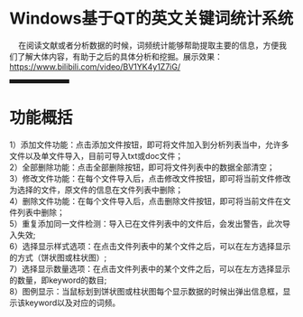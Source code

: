 # Windows基于QT的英文关键词统计系统

&nbsp;&nbsp;&nbsp;&nbsp;在阅读文献或者分析数据的时候，词频统计能够帮助提取主要的信息，方便我们了解大体内容，有助于之后的具体分析和挖掘。展示效果：https://www.bilibili.com/video/BV1YK4y1Z7iG/
<hr style=" border:solid; width:100px; height:1px;" color=#000000 size=1">

# 功能概括
1）添加文件功能：点击添加文件按钮，即可将文件加入到分析列表当中，允许多文件以及单文件导入，目前可导入txt或doc文件；<br />
2）全部删除功能：点击全部删除按钮，即可将文件列表中的数据全部清空；<br />
3）修改文件功能：在每个文件导入后，点击修改文件按钮，即可将当前文件修改为选择的文件，原文件的信息在文件列表中删除；<br />
4）删除文件功能：在每个文件导入后，点击删除文件按钮，即可将当前文件在文件列表中删除；<br />
5）重复添加同一文件检测：导入已在文件列表中的文件后，会发出警告，此次导入失效;<br />
6）选择显示样式选项：在点击文件列表中的某个文件之后，可以在左方选择显示的方式（饼状图或柱状图）;<br />
7）选择显示数量选项：在点击文件列表中的某个文件之后，可以在左方选择显示的数量，即keyword的数目;<br />
8）图例显示：当鼠标划到饼状图或柱状图每个显示数据的时候出弹出信息框，显示该keyword以及对应的词频。
